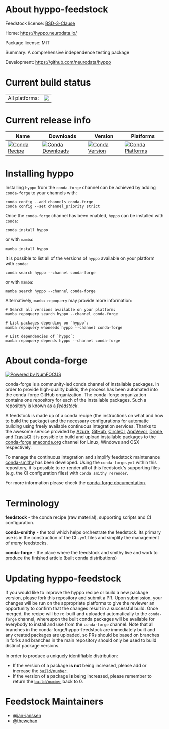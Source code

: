 About hyppo-feedstock
=====================

Feedstock license: [BSD-3-Clause](https://github.com/conda-forge/hyppo-feedstock/blob/main/LICENSE.txt)

Home: https://hyppo.neurodata.io/

Package license: MIT

Summary: A comprehensive independence testing package

Development: https://github.com/neurodata/hyppo

Current build status
====================


<table><tr><td>All platforms:</td>
    <td>
      <a href="https://dev.azure.com/conda-forge/feedstock-builds/_build/latest?definitionId=16840&branchName=main">
        <img src="https://dev.azure.com/conda-forge/feedstock-builds/_apis/build/status/hyppo-feedstock?branchName=main">
      </a>
    </td>
  </tr>
</table>

Current release info
====================

| Name | Downloads | Version | Platforms |
| --- | --- | --- | --- |
| [![Conda Recipe](https://img.shields.io/badge/recipe-hyppo-green.svg)](https://anaconda.org/conda-forge/hyppo) | [![Conda Downloads](https://img.shields.io/conda/dn/conda-forge/hyppo.svg)](https://anaconda.org/conda-forge/hyppo) | [![Conda Version](https://img.shields.io/conda/vn/conda-forge/hyppo.svg)](https://anaconda.org/conda-forge/hyppo) | [![Conda Platforms](https://img.shields.io/conda/pn/conda-forge/hyppo.svg)](https://anaconda.org/conda-forge/hyppo) |

Installing hyppo
================

Installing `hyppo` from the `conda-forge` channel can be achieved by adding `conda-forge` to your channels with:

```
conda config --add channels conda-forge
conda config --set channel_priority strict
```

Once the `conda-forge` channel has been enabled, `hyppo` can be installed with `conda`:

```
conda install hyppo
```

or with `mamba`:

```
mamba install hyppo
```

It is possible to list all of the versions of `hyppo` available on your platform with `conda`:

```
conda search hyppo --channel conda-forge
```

or with `mamba`:

```
mamba search hyppo --channel conda-forge
```

Alternatively, `mamba repoquery` may provide more information:

```
# Search all versions available on your platform:
mamba repoquery search hyppo --channel conda-forge

# List packages depending on `hyppo`:
mamba repoquery whoneeds hyppo --channel conda-forge

# List dependencies of `hyppo`:
mamba repoquery depends hyppo --channel conda-forge
```


About conda-forge
=================

[![Powered by
NumFOCUS](https://img.shields.io/badge/powered%20by-NumFOCUS-orange.svg?style=flat&colorA=E1523D&colorB=007D8A)](https://numfocus.org)

conda-forge is a community-led conda channel of installable packages.
In order to provide high-quality builds, the process has been automated into the
conda-forge GitHub organization. The conda-forge organization contains one repository
for each of the installable packages. Such a repository is known as a *feedstock*.

A feedstock is made up of a conda recipe (the instructions on what and how to build
the package) and the necessary configurations for automatic building using freely
available continuous integration services. Thanks to the awesome service provided by
[Azure](https://azure.microsoft.com/en-us/services/devops/), [GitHub](https://github.com/),
[CircleCI](https://circleci.com/), [AppVeyor](https://www.appveyor.com/),
[Drone](https://cloud.drone.io/welcome), and [TravisCI](https://travis-ci.com/)
it is possible to build and upload installable packages to the
[conda-forge](https://anaconda.org/conda-forge) [anaconda.org](https://anaconda.org/)
channel for Linux, Windows and OSX respectively.

To manage the continuous integration and simplify feedstock maintenance
[conda-smithy](https://github.com/conda-forge/conda-smithy) has been developed.
Using the ``conda-forge.yml`` within this repository, it is possible to re-render all of
this feedstock's supporting files (e.g. the CI configuration files) with ``conda smithy rerender``.

For more information please check the [conda-forge documentation](https://conda-forge.org/docs/).

Terminology
===========

**feedstock** - the conda recipe (raw material), supporting scripts and CI configuration.

**conda-smithy** - the tool which helps orchestrate the feedstock.
                   Its primary use is in the construction of the CI ``.yml`` files
                   and simplify the management of *many* feedstocks.

**conda-forge** - the place where the feedstock and smithy live and work to
                  produce the finished article (built conda distributions)


Updating hyppo-feedstock
========================

If you would like to improve the hyppo recipe or build a new
package version, please fork this repository and submit a PR. Upon submission,
your changes will be run on the appropriate platforms to give the reviewer an
opportunity to confirm that the changes result in a successful build. Once
merged, the recipe will be re-built and uploaded automatically to the
`conda-forge` channel, whereupon the built conda packages will be available for
everybody to install and use from the `conda-forge` channel.
Note that all branches in the conda-forge/hyppo-feedstock are
immediately built and any created packages are uploaded, so PRs should be based
on branches in forks and branches in the main repository should only be used to
build distinct package versions.

In order to produce a uniquely identifiable distribution:
 * If the version of a package **is not** being increased, please add or increase
   the [``build/number``](https://docs.conda.io/projects/conda-build/en/latest/resources/define-metadata.html#build-number-and-string).
 * If the version of a package **is** being increased, please remember to return
   the [``build/number``](https://docs.conda.io/projects/conda-build/en/latest/resources/define-metadata.html#build-number-and-string)
   back to 0.

Feedstock Maintainers
=====================

* [@jan-janssen](https://github.com/jan-janssen/)
* [@thewchan](https://github.com/thewchan/)

